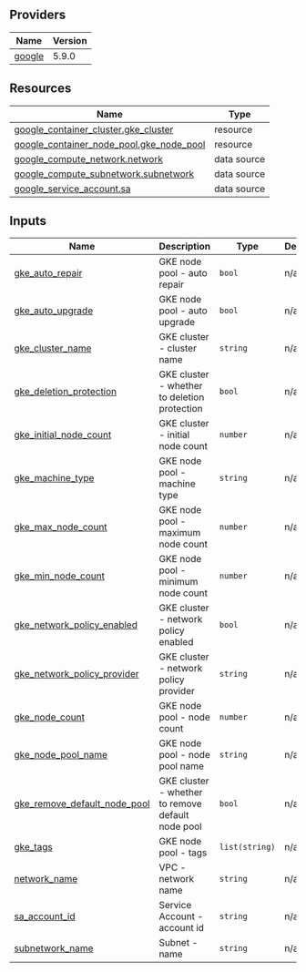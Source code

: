 <!-- BEGIN_TF_DOCS -->


## Providers

| Name | Version |
|------|---------|
| <a name="provider_google"></a> [google](#provider\_google) | 5.9.0 |

## Resources

| Name | Type |
|------|------|
| [google_container_cluster.gke_cluster](https://registry.terraform.io/providers/hashicorp/google/latest/docs/resources/container_cluster) | resource |
| [google_container_node_pool.gke_node_pool](https://registry.terraform.io/providers/hashicorp/google/latest/docs/resources/container_node_pool) | resource |
| [google_compute_network.network](https://registry.terraform.io/providers/hashicorp/google/latest/docs/data-sources/compute_network) | data source |
| [google_compute_subnetwork.subnetwork](https://registry.terraform.io/providers/hashicorp/google/latest/docs/data-sources/compute_subnetwork) | data source |
| [google_service_account.sa](https://registry.terraform.io/providers/hashicorp/google/latest/docs/data-sources/service_account) | data source |

## Inputs

| Name | Description | Type | Default | Required |
|------|-------------|------|---------|:--------:|
| <a name="input_gke_auto_repair"></a> [gke\_auto\_repair](#input\_gke\_auto\_repair) | GKE node pool - auto repair | `bool` | n/a | yes |
| <a name="input_gke_auto_upgrade"></a> [gke\_auto\_upgrade](#input\_gke\_auto\_upgrade) | GKE node pool - auto upgrade | `bool` | n/a | yes |
| <a name="input_gke_cluster_name"></a> [gke\_cluster\_name](#input\_gke\_cluster\_name) | GKE cluster - cluster name | `string` | n/a | yes |
| <a name="input_gke_deletion_protection"></a> [gke\_deletion\_protection](#input\_gke\_deletion\_protection) | GKE cluster - whether to deletion protection | `bool` | n/a | yes |
| <a name="input_gke_initial_node_count"></a> [gke\_initial\_node\_count](#input\_gke\_initial\_node\_count) | GKE cluster - initial node count | `number` | n/a | yes |
| <a name="input_gke_machine_type"></a> [gke\_machine\_type](#input\_gke\_machine\_type) | GKE node pool - machine type | `string` | n/a | yes |
| <a name="input_gke_max_node_count"></a> [gke\_max\_node\_count](#input\_gke\_max\_node\_count) | GKE node pool - maximum node count | `number` | n/a | yes |
| <a name="input_gke_min_node_count"></a> [gke\_min\_node\_count](#input\_gke\_min\_node\_count) | GKE node pool - minimum node count | `number` | n/a | yes |
| <a name="input_gke_network_policy_enabled"></a> [gke\_network\_policy\_enabled](#input\_gke\_network\_policy\_enabled) | GKE cluster - network policy enabled | `bool` | n/a | yes |
| <a name="input_gke_network_policy_provider"></a> [gke\_network\_policy\_provider](#input\_gke\_network\_policy\_provider) | GKE cluster - network policy provider | `string` | n/a | yes |
| <a name="input_gke_node_count"></a> [gke\_node\_count](#input\_gke\_node\_count) | GKE node pool - node count | `number` | n/a | yes |
| <a name="input_gke_node_pool_name"></a> [gke\_node\_pool\_name](#input\_gke\_node\_pool\_name) | GKE node pool - node pool name | `string` | n/a | yes |
| <a name="input_gke_remove_default_node_pool"></a> [gke\_remove\_default\_node\_pool](#input\_gke\_remove\_default\_node\_pool) | GKE cluster - whether to remove default node pool | `bool` | n/a | yes |
| <a name="input_gke_tags"></a> [gke\_tags](#input\_gke\_tags) | GKE node pool - tags | `list(string)` | n/a | yes |
| <a name="input_network_name"></a> [network\_name](#input\_network\_name) | VPC - network name | `string` | n/a | yes |
| <a name="input_sa_account_id"></a> [sa\_account\_id](#input\_sa\_account\_id) | Service Account - account id | `string` | n/a | yes |
| <a name="input_subnetwork_name"></a> [subnetwork\_name](#input\_subnetwork\_name) | Subnet - name | `string` | n/a | yes |
<!-- END_TF_DOCS -->
